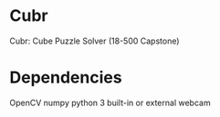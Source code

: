 # Cubr
Cubr: Cube Puzzle Solver (18-500 Capstone)

# Dependencies
OpenCV
numpy
python 3
built-in or external webcam
